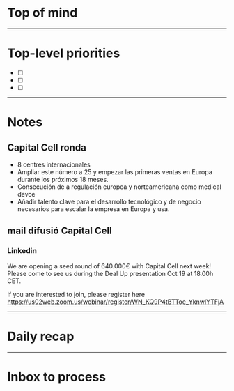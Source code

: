 # Top of mind




---
# Top-level priorities
- [ ] 
- [ ] 
- [ ] 


---
# Notes

## Capital Cell ronda 
- 8 centres internacionales
- Ampliar este número a 25 y empezar las primeras ventas en Europa durante los próximos 18 meses. 
- Consecución de a regulación europea y norteamericana como medical devce
- Añadir talento clave para el desarrollo tecnológico y de negocio necesarios para escalar la empresa en Europa y usa. 
## mail difusió Capital Cell

### Linkedin

We are opening a seed round of 640.000€ with Capital Cell next week!
Please come to see us during the Deal Up presentation Oct 19 at 18.00h CET. 

If you are interested to join, please register here  https://us02web.zoom.us/webinar/register/WN_KQ9P4tBTToe_YknwlYTFjA



--- 
# Daily recap





--- 
# Inbox to process



